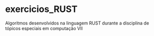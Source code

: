 # exercicios_RUST
Algoritmos desenvolvidos na linguagem RUST durante a disciplina de tópicos especiais em computação VII
